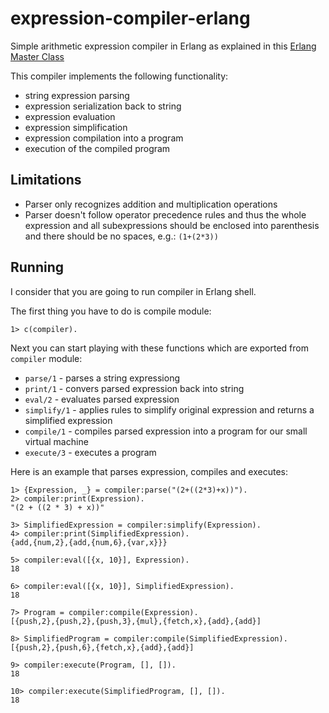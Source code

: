 # expression-compiler-erlang
Simple arithmetic expression compiler in Erlang as explained in this [Erlang Master Class](https://www.youtube.com/playlist?list=PLR812eVbehlwEArT3Bv3UfcM9wR3AEZb5)

This compiler implements the following functionality:
- string expression parsing
- expression serialization back to string 
- expression evaluation
- expression simplification
- expression compilation into a program
- execution of the compiled program

## Limitations

- Parser only recognizes addition and multiplication operations
- Parser doesn't follow operator precedence rules and thus the whole expression and all subexpressions should be enclosed into parenthesis and there should be no spaces, e.g.: `(1+(2*3))`

## Running

I consider that you are going to run compiler in Erlang shell.

The first thing you have to do is compile module:

```
1> c(compiler).
```

Next you can start playing with these functions which are exported from `compiler` module:
- `parse/1` - parses a string expressiong
- `print/1` - convers parsed expression back into string
- `eval/2` - evaluates parsed expression
- `simplify/1` - applies rules to simplify original expression and returns a simplified expression
- `compile/1` - compiles parsed expression into a program for our small virtual machine
- `execute/3` - executes a program

Here is an example that parses expression, compiles and executes:

```
1> {Expression, _} = compiler:parse("(2+((2*3)+x))").
2> compiler:print(Expression).
"(2 + ((2 * 3) + x))"

3> SimplifiedExpression = compiler:simplify(Expression).
4> compiler:print(SimplifiedExpression).
{add,{num,2},{add,{num,6},{var,x}}}

5> compiler:eval([{x, 10}], Expression).
18

6> compiler:eval([{x, 10}], SimplifiedExpression).
18

7> Program = compiler:compile(Expression).
[{push,2},{push,2},{push,3},{mul},{fetch,x},{add},{add}]

8> SimplifiedProgram = compiler:compile(SimplifiedExpression).
[{push,2},{push,6},{fetch,x},{add},{add}]

9> compiler:execute(Program, [], []).
18

10> compiler:execute(SimplifiedProgram, [], []).
18
```
